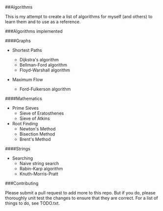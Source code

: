 ##Algorithms

This is my attempt to create a list of algorithms for myself (and others) to learn them and to use as a reference.

###Algorithms implemented

####Graphs
- Shortest Paths
    - Dijkstra's algorithm
    - Bellman-Ford algorithm
    - Floyd-Warshall algorithm
    
- Maximum Flow
    - Ford-Fulkerson algorithm

####Mathematics
- Prime Sieves
    - Sieve of Eratosthenes
    - Sieve of Atkins
- Root Finding
    - Newton's Method
    - Bisection Method
    - Brent's Method

####Strings
- Searching
    - Naive string search
    - Rabin-Karp algorithm
    - Knuth-Morris-Pratt

###Contributing

Please submit a pull request to add more to this repo. But if you do, please thoroughly unit test the changes to ensure that they are correct. For a list of things to do, see TODO.txt.
